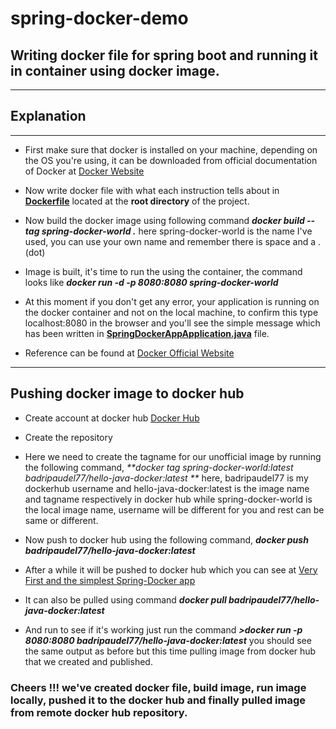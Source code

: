 # spring-docker-demo
## Writing docker file for spring boot and running it in container using docker image.
-----------------------------------------------------------------------------------
## Explanation
----------------------
- First make sure that docker is installed on your machine, depending on the OS you're using, it can be downloaded from official documentation of Docker at [Docker Website](https://docs.docker.com/get-docker/)

- Now write docker file with what each instruction tells about in **[Dockerfile](https://github.com/badripaudel77/spring-docker-demo/blob/main/Dockerfile)** located at the **root directory** of the project.

- Now build the docker image using following command _**docker build --tag spring-docker-world .**_ here spring-docker-world is the name I've used, you can use your own name and remember there is space and a . (dot)

- Image is built, it's time to run the using the container, the command looks like _**docker run -d -p 8080:8080 spring-docker-world**_

- At this moment if you don't get any error, your application is running on the docker container and not on the local machine, to confirm this type localhost:8080 in the browser and you'll see the simple message which has been written in **[SpringDockerAppApplication.java](https://github.com/badripaudel77/spring-docker-demo/blob/main/src/main/java/com/io/docker/spring/springdockerapp/SpringDockerAppApplication.java)** file.

- Reference can be found at [Docker Official Website](https://docs.docker.com/language/java/build-images/)

------------------------------------------------------------------------------------------------------------

## Pushing docker image to docker hub 

- Create account at docker hub [Docker Hub](https://hub.docker.com/)

- Create the repository 

- Here we need to create the tagname for our unofficial image by running the following command, _**docker tag spring-docker-world:latest badripaudel77/hello-java-docker:latest
**_ here, badripaudel77 is my dockerhub username and  hello-java-docker:latest is the image name and tagname respectively in docker hub while spring-docker-world is the local image name, username will be different for you and rest can be same or different.

- Now  push to docker hub using the following command, _**docker push badripaudel77/hello-java-docker:latest**_

- After a while it will be pushed to docker hub which you can see at [Very First and the simplest Spring-Docker app](https://hub.docker.com/repository/docker/badripaudel77/hello-java-docker)

- It can also be pulled using command _**docker pull badripaudel77/hello-java-docker:latest**_

- And run to see if it's working just run the command _**>docker run -p 8080:8080 badripaudel77/hello-java-docker:latest**_ you should see the same output as before but this time pulling image from docker hub that we created and published. 

### Cheers !!! we've created docker file, build image, run image locally, pushed it to the docker hub and finally pulled image from remote docker hub repository.

